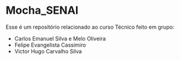 # Mocha_SENAI
Esse é um repositório relacionado ao curso Técnico feito em grupo:
* Carlos Emanuel Silva e Melo Oliveira
* Felipe Evangelista Cassimiro
* Victor Hugo Carvalho Silva
